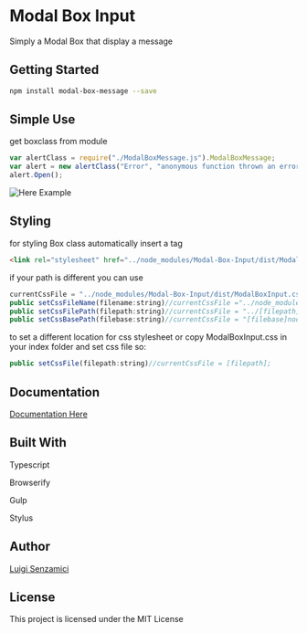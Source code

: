 # Modal Box Input

Simply a Modal Box that display a message

## Getting Started
```bash
npm install modal-box-message --save
```
## Simple Use

get boxclass from module
```javascript
var alertClass = require("./ModalBoxMessage.js").ModalBoxMessage;
var alert = new alertClass("Error", "anonymous function thrown an error!");
alert.Open();
```
![Here Example](http://LuigiSenzamici.com/Content/Images/BoxMessageExample.PNG)

## Styling

for styling Box class automatically insert a tag
```html
<link rel="stylesheet" href="../node_modules/Modal-Box-Input/dist/ModalBoxInput.css">
```
if your path is different you can use 
```javascript
currentCssFile = "../node_modules/Modal-Box-Input/dist/ModalBoxInput.css";
public setCssFileName(filename:string)//currentCssFile ="../node_modules/Modal-Box-Input/dist/[filename]";
public setCssFilePath(filepath:string)//currentCssFile = "../[filepath]/ModalBoxInput.css";
public setCssBasePath(filebase:string)//currentCssFile = "[filebase]node_modules/Modal-Box-Input/dist/ModalBoxInput.css";
```
to set a different location for css stylesheet
or copy ModalBoxInput.css in your index folder and set css file so:
```javascript
public setCssFile(filepath:string)//currentCssFile = [filepath];
```

## Documentation

[Documentation Here](http://luigisenzamici.com/Documentazione/ModalBoxMessage/modules/_modalboxmessage_.html)

## Built With
Typescript

Browserify

Gulp

Stylus
## Author

[Luigi Senzamici](http://luigisenzamici.com)


## License

This project is licensed under the MIT License 



